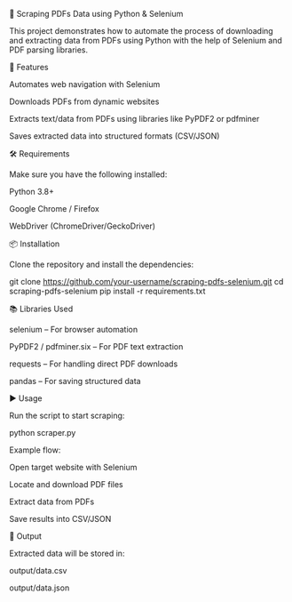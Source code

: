 📄 Scraping PDFs Data using Python & Selenium

This project demonstrates how to automate the process of downloading and extracting data from PDFs using Python with the help of Selenium and PDF parsing libraries.

🚀 Features

Automates web navigation with Selenium

Downloads PDFs from dynamic websites

Extracts text/data from PDFs using libraries like PyPDF2 or pdfminer

Saves extracted data into structured formats (CSV/JSON)

🛠️ Requirements

Make sure you have the following installed:

Python 3.8+

Google Chrome / Firefox

WebDriver (ChromeDriver/GeckoDriver)

📦 Installation

Clone the repository and install the dependencies:

git clone https://github.com/your-username/scraping-pdfs-selenium.git
cd scraping-pdfs-selenium
pip install -r requirements.txt

📚 Libraries Used

selenium – For browser automation

PyPDF2 / pdfminer.six – For PDF text extraction

requests – For handling direct PDF downloads

pandas – For saving structured data

▶️ Usage

Run the script to start scraping:

python scraper.py


Example flow:

Open target website with Selenium

Locate and download PDF files

Extract data from PDFs

Save results into CSV/JSON

📂 Output

Extracted data will be stored in:

output/data.csv

output/data.json
